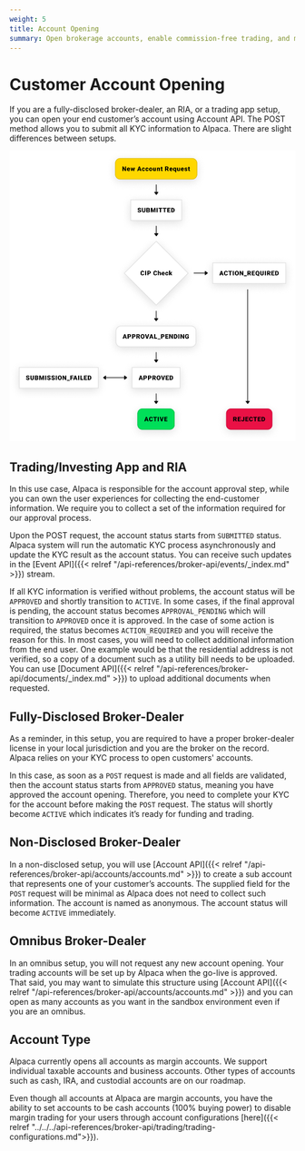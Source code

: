 ```yaml
---
weight: 5
title: Account Opening
summary: Open brokerage accounts, enable commission-free trading, and manage the ongoing user experience with Alpaca Broker API
---
```


# Customer Account Opening

If you are a fully-disclosed broker-dealer, an RIA, or a trading app setup, you
can open your end customer’s account using Account API. The POST method allows
you to submit all KYC information to Alpaca. There are slight differences
between setups.

![account-opening-flow](account-flow2.png)

## **Trading/Investing App and RIA**

In this use case, Alpaca is responsible for the account approval step, while you
can own the user experiences for collecting the end-customer information. We
require you to collect a set of the information required for our approval
process.

Upon the POST request, the account status starts from `SUBMITTED` status. Alpaca
system will run the automatic KYC process asynchronously and update the KYC
result as the account status. You can receive such updates in the
[Event API]({{< relref "/api-references/broker-api/events/_index.md" >}}) stream.

If all KYC information is verified without problems, the account status will be
`APPROVED` and shortly transition to `ACTIVE`. In some cases, if the final approval
is pending, the account status becomes `APPROVAL_PENDING` which will transition to
`APPROVED` once it is approved. In the case of some action is required, the status
becomes `ACTION_REQUIRED` and you will receive the reason for this. In most cases,
you will need to collect additional information from the end user. One example
would be that the residential address is not verified, so a copy of a document
such as a utility bill needs to be uploaded. You can use
[Document API]({{< relref "/api-references/broker-api/documents/_index.md" >}}) to upload
additional documents when requested.

## **Fully-Disclosed Broker-Dealer**

As a reminder, in this setup, you are required to have a proper broker-dealer
license in your local jurisdiction and you are the broker on the record. Alpaca
relies on your KYC process to open customers' accounts.

In this case, as soon as a `POST` request is made and all fields are validated,
then the account status starts from `APPROVED` status, meaning you have approved
the account opening. Therefore, you need to complete your KYC for the account
before making the `POST` request. The status will shortly become `ACTIVE` which
indicates it’s ready for funding and trading.

## **Non-Disclosed Broker-Dealer**

In a non-disclosed setup, you will use [Account API]({{< relref
"/api-references/broker-api/accounts/accounts.md" >}}) to create a sub account that
represents one of your customer’s accounts. The supplied field for the `POST`
request will be minimal as Alpaca does not need to collect such information. The
account is named as anonymous. The account status will become `ACTIVE`
immediately.

## **Omnibus Broker-Dealer**

In an omnibus setup, you will not request any new account opening. Your trading
accounts will be set up by Alpaca when the go-live is approved. That said, you
may want to simulate this structure using [Account API]({{< relref
"/api-references/broker-api/accounts/accounts.md" >}}) and you can open as many
accounts as you want in the sandbox environment even if you are an omnibus.

## **Account Type**

Alpaca currently opens all accounts as margin accounts. We support individual
taxable accounts and business accounts. Other types of accounts such as cash,
IRA, and custodial accounts are on our roadmap.

Even though all accounts at Alpaca are margin accounts, you have the ability to set
accounts to be cash accounts (100% buying power) to disable margin trading for your
users through account configurations [here]({{< relref "../../../api-references/broker-api/trading/trading-configurations.md">}}).

&nbsp;
